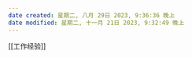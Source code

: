 ```yaml
---
date created: 星期二, 八月 29日 2023, 9:36:36 晚上
date modified: 星期二, 十一月 21日 2023, 9:32:49 晚上
---
```

[[工作经验]]